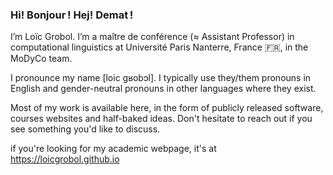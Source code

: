 ### Hi! Bonjour ! Hej! Demat !

I’m Loïc Grobol. I’m a maître de conférence (≈ Assistant Professor) in computational linguistics at Université Paris Nanterre, France 🇫🇷, in the MoDyCo team.

I pronounce my name [loic gʁobɔl]. I typically use they/them pronouns in English and gender-neutral pronouns in other languages where they exist.

Most of my work is available here, in the form of publicly released software, courses websites and half-baked ideas. Don't hesitate to reach out if you see something you'd like to discuss.

if you're looking for my academic webpage, it's at <https://loicgrobol.github.io>
